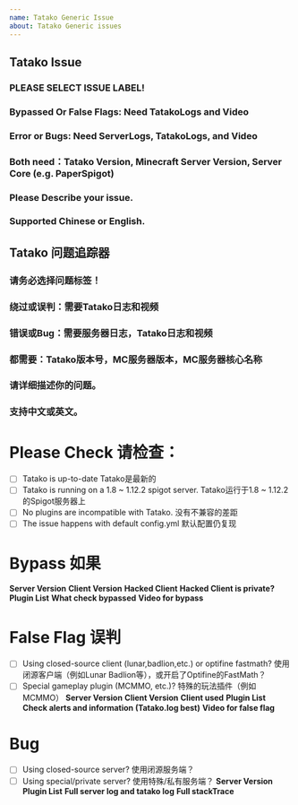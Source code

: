 ```yaml
---
name: Tatako Generic Issue
about: Tatako Generic issues
---
```


## Tatako Issue
### PLEASE SELECT ISSUE LABEL!
### Bypassed Or False Flags: Need TatakoLogs and Video
### Error or Bugs: Need ServerLogs, TatakoLogs, and Video
### Both need：Tatako Version, Minecraft Server Version, Server Core (e.g. PaperSpigot)
### Please Describe your issue.
### Supported Chinese or English.
## Tatako 问题追踪器
### 请务必选择问题标签！
### 绕过或误判：需要Tatako日志和视频
### 错误或Bug：需要服务器日志，Tatako日志和视频
### 都需要：Tatako版本号，MC服务器版本，MC服务器核心名称
### 请详细描述你的问题。
### 支持中文或英文。

# Please Check 请检查：
- [ ] Tatako is up-to-date Tatako是最新的
- [ ] Tatako is running on a 1.8 ~ 1.12.2 spigot server. Tatako运行于1.8 ~ 1.12.2的Spigot服务器上
- [ ] No plugins are incompatible with Tatako. 没有不兼容的差距
- [ ] The issue happens with default config.yml 默认配置仍复现

# Bypass 如果
**Server Version**
**Client Version**
**Hacked Client**
**Hacked Client is private?**
**Plugin List**
**What check bypassed**
**Video for bypass**

# False Flag 误判
- [ ] Using closed-source client (lunar,badlion,etc.) or optifine fastmath? 使用闭源客户端（例如Lunar Badlion等），或开启了Optifine的FastMath？
- [ ] Special gameplay plugin (MCMMO, etc.)? 特殊的玩法插件（例如 MCMMO）
**Server Version**
**Client Version**
**Client used**
**Plugin List**
**Check alerts and information (Tatako.log best)**
**Video for false flag**

# Bug
- [ ] Using closed-source server? 使用闭源服务端？
- [ ] Using special/private server? 使用特殊/私有服务端？
**Server Version**
**Plugin List**
**Full server log and tatako log**
**Full stackTrace**
